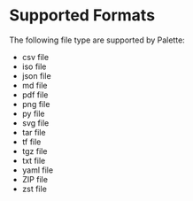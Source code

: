 # Supported Formats

The following file type are supported by Palette:

- csv file
- iso file
- json file
- md file
- pdf file
- png file
- py file
- svg file
- tar file
- tf file
- tgz file
- txt file
- yaml file
- ZIP file
- zst file
